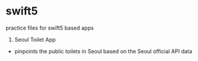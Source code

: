 # swift5
practice files for swift5 based apps

1. Seoul Toilet App
 - pinpoints the public toilets in Seoul based on the Seoul official API data
